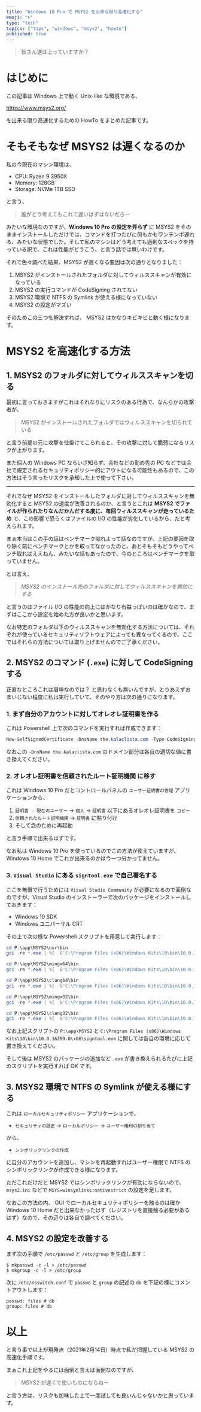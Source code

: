 ```yaml
---
title: "Windows 10 Pro で MSYS2 を出来る限り高速化する"
emoji: "🌀"
type: "tech"
topics: ["tips", "windows", "msys2", "howto"]
published: true
---
```


> 皆さん速は上っていますか？

# はじめに

この記事は Windows 上で動く Unix-like な環境である、

https://www.msys2.org/

を出来る限り高速化するための HowTo をまとめた記事です。

# そもそもなぜ MSYS2 は遅くなるのか

私の今現在のマシン環境は、

* CPU: Ryzen 9 3950X
* Memory: 128GB
* Storage: NVMe 1TB SSD

と言う、

> 誰がどう考えてもこれで遅いはずはないだろー

みたいな環境なのですが、**Windows 10 Pro の設定を弄らず** に MSYS2 をそのままインストールしただけでは、コマンドを打つたびに何もかもワンテンポ遅れる、みたいな状態でした。そして私のマシンはどう考えても過剰なスペックを持っている訳で、これは性能がどうこう、と言う話では無いわけです。

それで色々調べた結果、MSYS2 が遅くなる要因は次の通りとなりました：

1. MSYS2 がインストールされたフォルダに対してウィルススキャンが有効になっている
2. MSYS2 の実行コマンドが CodeSigning されてない
3. MSYS2 環境で NTFS の Symlink が使える様になっていない
4. MSYS2 の設定がマズい

そのためこの三つを解決すれば、 MSYS2 はかなりキビキビと動く様になります。

# MSYS2 を高速化する方法

## 1. MSYS2 のフォルダに対してウィルススキャンを切る

最初に言っておきますがこれはそれなりにリスクのある行為で、なんらかの攻撃者が、

> MSYS2 がインストールされたフォルダではウィルススキャンを切られている

と言う前提の元に攻撃を仕掛けてこられると、その攻撃に対して脆弱になるリスクが上がります。

また個人の Windows PC ならいざ知らず、会社などの勤め先の PC などでは会社で規定されるセキュリティポリシー的にアウトになる可能性もあるので、この方法はそう言ったリスクを承知した上で使って下さい。

----

それでなぜ MSYS2 をインストールしたフォルダに対してウィルススキャンを無効化すると MSYS2 の速度が改善されるのか、と言うとこれは **MSYS2 でファイルが作られたりなんだかんだする度に、毎回ウィルススキャンが走っているため** で、この影響で恐らくはファイルの I/O の性能が劣化しているから、だと考えられます。

まぁ本当はこの手の話はベンチマーク貼れよって話なのですが、上記の要因を取り除く前にベンチマークとかを取ってなかったのと、あとそもそもどうやってベンチ取ればええねん、みたいな話もあったので、今のところはベンチマークを取っていません。

とは言え、

> *MSYS2 のインストール先のフォルダに対してウィルススキャンを無効にする*

と言うのはファイル I/O の性能の向上にはかなり有益っぽいのは確かなので、まずはここから設定を始めた方が良いかと思います。

なお特定のフォルダ以下のウィルススキャンを無効化する方法については、それぞれが使っているセキュリティソフトウェアによっても異なってくるので、ここではそれらの方法については取り上げませんのでご了承ください。

## 2. MSYS2 のコマンド (`.exe`) に対して CodeSigning する

正直なところこれは眉唾なのでは？ と思わなくも無いんですが、とりあえずおまいじない程度に私は実行していて、そのやり方は次の通りになります。

### 1. まず自分のアカウントに対してオレオレ証明書を作る

これは Powershell 上で次のコマンドを実行すれば作成できます：

```powershell
New-SelfSignedCertificate -DnsName the.kalaclista.com -Type CodeSigning -CertSToreLocation Cert:\CurrentUser\My
```

なおこの `-DnsName the.kalaclista.com` のドメイン部分は各自の適切な値に書き換えてください。

### 2. オレオレ証明書を信頼されたルート証明機関 に移す

これは Windows 10 Pro だとコントロールパネルの `ユーザー証明書の管理` アプリケーションから、

1. `証明書 - 現在のユーザー` → `個人` → `証明書` 以下にあるオレオレ証明書を `コピー`
2. `信頼されたルート証明機関` → `証明書` に貼り付け
3. そして念のために再起動

と言う手順で出来るはずです。

なお私は Windows 10 Pro を使っているのでこの方法が使えていますが、Windows 10 Home でこれが出来るのかは今一つ分かってません。

### 3. `Visual Studio` にある `signtool.exe` で自己署名する

ここを無償で行うためには `Visual Studio Community` が必要になるので面倒なのですが、Visual Studio のインストーラーで次のパッケージをインストールしておきます：

* Windows 10 SDK
* Windows ユニバーサル CRT

その上で次の様な Powershell スクリプトを用意して実行します：

```powershell
cd P:\app\MSYS2\usr\bin
gci -re *.exe | %{  &'C:\Program Files (x86)\Windows Kits\10\bin\10.0.19041.0\x64\signtool.exe' sign /a $_.FullName }

cd P:\app\MSYS2\mingw64\bin
gci -re *.exe | %{  &'C:\Program Files (x86)\Windows Kits\10\bin\10.0.19041.0\x64\signtool.exe' sign /a $_.FullName }

cd P:\app\MSYS2\clang64\bin
gci -re *.exe | %{  &'C:\Program Files (x86)\Windows Kits\10\bin\10.0.19041.0\x64\signtool.exe' sign /a $_.FullName }

cd P:\app\MSYS2\mingw32\bin
gci -re *.exe | %{  &'C:\Program Files (x86)\Windows Kits\10\bin\10.0.16299.0\x86\signtool.exe' sign /a $_.FullName }

cd P:\app\MSYS2\clang32\bin
gci -re *.exe | %{  &'C:\Program Files (x86)\Windows Kits\10\bin\10.0.16299.0\x86\signtool.exe' sign /a $_.FullName }
```

なお上記スクリプトの `P:\app\MSYS2` と `C:\Program Files (x86)\Windows Kits\10\bin\10.0.16299.0\x86\signtool.exe` に関しては各自の環境に応じて書き換えてください。

そして後は MSYS2 のパッケージの追加など `.exe` が書き換えられるたびに上記のスクリプトを実行すれば OK です。

## 3. MSYS2 環境で NTFS の Symlink が使える様にする

これは `ローカルセキュリティポリシー` アプリケーションで、

* `セキュリティの設定` → `ローカルポリシー` → `ユーザー権利の割り当て`

から、

* `シンボリックリンクの作成`

に自分のアカウントを追加し、マシンを再起動すればユーザー権限で NTFS のシンボリックリンクが作成できる様になります。

ただこれだけだと MSYS2 ではシンボリックリンクが有効にならないので、`msys2.ini` などで `MSYS=winsymlinks:nativestrict` の設定を足します。

なおこの方法の内、 GUI でローカルセキュリティポリシーを触るのは確か Windows 10 Home だと出来なかったはず（レジストリを直接触る必要があるはず）なので、その辺りは各自で調べてください。

## 4. MSYS2 の設定を改善する

まず次の手順で `/etc/passwd` と `/etc/group` を生成します：

```
$ mkpasswd -c -l > /etc/passwd
$ mkgroup -c -l > /etc/group
```

次に `/etc/nsswitch.conf` で `passwd` と `group` の記述の `db` を下記の様にコメントアウトします：

```
passwd: files # db
group: files # db
```

# 以上

と言う事で以上が現時点（2021年2月14日）時点で私が把握している MSYS2 の高速化手順です。

まぁこれ上記をやるには面倒と言えば面倒なのですが、

> MSYS2 が遅くて使いものにならねー

と言う方は、リスクも加味した上で一度試しても良いんじゃないかと思っています。